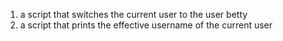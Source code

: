 1. a script that switches the current user to the user betty
2. a script that prints the effective username of the current user
